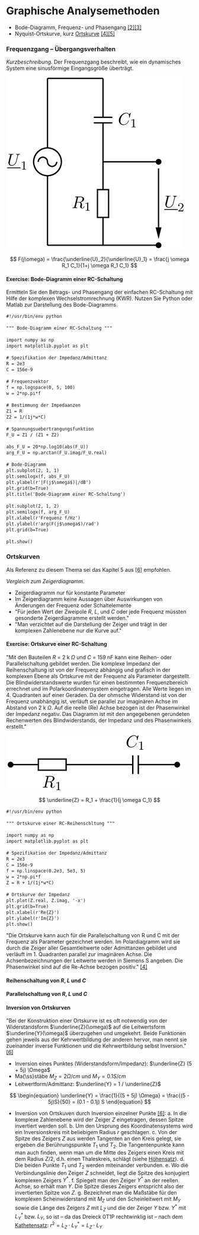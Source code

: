 <!-- !split -->
<!-- jupyter-book 05_lec.md -->
# Graphische Analysemethoden

* Bode-Diagramm, Frequenz- und Phasengang <a href="lunze2014.html#lunze2014">[2]</a><a href="philippsen2019.html#philippsen2019">[3]</a>
* Nyquist-Ortskurve, kurz [Ortskurve](https://elektroniktutor.de/elektrophysik/ortskurv.html) <a href="mietke2020.html#mietke2020">[4]</a><a href="schenke2020.html#schenke2020">[5]</a>

<!-- !split -->
### Frequenzgang &ndash; Übergangsverhalten

*Kurzbeschreibung.* 
Der Frequenzgang beschreibt, wie ein dynamisches System eine sinusförmige Eingangsgröße überträgt.

<!-- <img src="fig/lec_5s1.png" width="200"> -->
![](fig/lec_5s1.png)

$$
 F(j\omega) = \frac{\underline{U}_2}{\underline{U}_1} = \frac{j \omega R_1 C_1}{1+j \omega R_1 C_1} 
$$



<!-- !split -->
#### Exercise: Bode-Diagramm einer RC-Schaltung

<div id="ipynb:bode"></div>

Ermitteln Sie den Betrags- und Phasengang der einfachen RC-Schaltung mit Hilfe der komplexen Wechselstromrechnung (KWR).
Nutzen Sie Python oder Matlab zur Darstellung des Bode-Diagramms.


~~~{.Python}
#!/usr/bin/env python

""" Bode-Diagramm einer RC-Schaltung """

import numpy as np
import matplotlib.pyplot as plt

# Spezifikation der Impedanz/Admittanz
R = 2e3
C = 156e-9

# Frequenzvektor
f = np.logspace(0, 5, 100)
w = 2*np.pi*f

# Bestimmung der Impedaanzen
Z1 = R
Z2 = 1/(1j*w*C)

# Spannungsuebertrangungsfunktion
F_U = Z1 / (Z1 + Z2)

abs_F_U = 20*np.log10(abs(F_U))
arg_F_U = np.arctan(F_U.imag/F_U.real)

# Bode-Diagramm
plt.subplot(2, 1, 1)
plt.semilogx(f, abs_F_U)
plt.ylabel(r'|F(j$\omega$)|/dB')
plt.grid(b=True)
plt.title('Bode-Diagramm einer RC-Schaltung')

plt.subplot(2, 1, 2)
plt.semilogx(f, arg_F_U)
plt.xlabel(r'Frequenz f/Hz')
plt.ylabel(r'arg(F(j$\omega$)/rad')
plt.grid(b=True)

plt.show()
~~~

<!-- !split -->
### Ortskurven
Als Referenz zu diesem Thema sei das Kapitel 5 aus <a href="buettner2014.html#buettner2014">[6]</a> empfohlen.

*Vergleich zum Zeigerdiagramm.* 
* Zeigerdiagramm nur für konstante Parameter
* Im Zeigerdiagramm keine Aussagen über Auswirkungen von Änderungen der Frequenz oder Schaltelemente
* "Für jeden Wert der Zweipole $R$, $L$, und $C$ oder jede Frequenz müssten gesonderte Zeigerdiagramme erstellt werden."
* "Man verzichtet auf die Darstellung der Zeiger und trägt in der komplexen Zahlenebene nur die Kurve auf."



<!-- !split -->
#### Exercise: Ortskurve einer RC-Schaltung

<div id="ipynb:rc"></div>

"Mit den Bauteilen $R$ = 2 k $\Omega$ und $C$ = 159 nF kann eine Reihen- oder Parallelschaltung
gebildet werden. Die komplexe Impedanz der Reihenschaltung ist von der Frequenz abhängig und grafisch in der komplexen
Ebene als Ortskurve mit der Frequenz als Parameter dargestellt. Die Blindwiderstandswerte wurden für einen bestimmten
Frequenzbereich errechnet und im Polarkoordinatensystem eingetragen. Alle Werte liegen im 4. Quadranten auf einer
Geraden. Da der ohmsche Widerstand ist von der Frequenz unabhängig ist, verläuft sie parallel zur imaginären Achse im
Abstand von 2 k $\Omega$. Auf die reelle (Re) Achse bezogen ist der Phasenwinkel der Impedanz negativ. Das Diagramm
ist mit den angegebenen gerundeten Rechenwerten des Blindwiderstands, der Impedanz und des Phasenwinkels erstellt."

<!-- <img src="fig/lec_5s2.png" width="200"> -->
![](fig/lec_5s2.png)

$$
 \underline{Z} = R_1 + \frac{1}{j \omega C_1} 
$$


~~~{.Python}
#!/usr/bin/env python

""" Ortskurve einer RC-Reihenschltung """

import numpy as np
import matplotlib.pyplot as plt

# Spezifikation der Impedanz/Admittanz
R = 2e3
C = 156e-9
f = np.linspace(0.2e3, 5e3, 5)
w = 2*np.pi*f
Z = R + 1/(1j*w*C)

# Ortskurve der Impedanz
plt.plot(Z.real, Z.imag, '-x')
plt.grid(b=True)
plt.xlabel(r'Re{Z}')
plt.ylabel(r'Im{Z}')
plt.show()
~~~

"Die Ortskurve kann auch für die Parallelschaltung von R und C mit der Frequenz als Parameter gezeichnet werden. Im
Polardiagramm wird sie durch die Zeiger aller Gesamtleitwerte oder Admittanzen gebildet und verläuft im 1. Quadranten
parallel zur imaginären Achse. Die Achsenbezeichnungen der Leitwerte werden in Siemens S angeben. Die Phasenwinkel sind
auf die Re-Achse bezogen positiv." <a href="mietke2020.html#mietke2020">[4]</a>

<!-- !split -->
#### Reihenschaltung von $R$, $L$ und $C$

<!-- !split -->
#### Parallelschaltung von $R$, $L$ und $C$

<!-- !split -->
#### Inversion von Ortskurven

<div id="inversion"></div>

"Bei der Konstruktion einer Ortskurve ist es oft notwendig von der Widerstandsform $\underline{Z}(\omega)$ auf die
Leitwertsform $\underline{Y}(\omega)$ überzugehen und umgekehrt. Beide Funktionen gehen jeweils aus der Kehrwertbildung
der anderen hervor, man nennt sie zueinander inverse Funktionen und die Kehrwertbildung selbst Inversion." <a href="buettner2014.html#buettner2014">[6]</a>

* Inversion eines Punktes (Widerstandsform/Impedanz): $\underline{Z} (5 + 5j) \Omega$
* Ma{\ss}stäbe $M_Z = 2 \Omega/cm$ und $M_Y = 0.1 S/cm$
* Leitwertform/Admittanz: $\underline{Y} = 1 / \underline{Z}$

$$
\begin{equation}
\underline{Y} = \frac{1}{(5 + 5j) \Omega} = \frac{(5 - 5j)S}{50} = (0.1 - 0.1j) S
\end{equation}
$$

* Inversion von Ortskuven durch Inversion einzelner Punkte <a href="buettner2014.html#buettner2014">[6]</a>:
 a. In die komplexe Zahlenebene wird der Zeiger $Z$ eingetragen, dessen Spitze invertiert werden soll.
 b. Um den Ursprung des Koordinatensystems wird ein Inversionskreis mit beliebigem Radius $r$ geschlagen.
 c. Von der Spitze des Zeigers $Z$ aus werden Tangenten an den Kreis gelegt, sie ergeben die Berührungspunkte $T_1$ und $T_2$. Die Tangentenpunkte kann man auch finden, wenn man um die Mitte des Zeigers einen Kreis mit dem Radius $Z / 2$, d.h. einen Thaleskreis, schlägt (siehe [Höhensatz](https://de.wikipedia.org/wiki/Höhensatz)).
 d. Die beiden Punkte $T_1$ und $T_2$ werden miteinander verbunden.
 e. Wo die Verbindungslinie den Zeiger $Z$ schneidet, liegt die Spitze des konjugiert komplexen Zeigers $Y^*$.
 f. Spiegelt man den Zeiger $Y^*$ an der reellen Achse, so erhält man $Y$. Die Spitze dieses Zeigers entspricht also der invertierten Spitze von $Z$.
 g. Bezeichnet man die Maßstäbe für den komplexen Scheinwiderstand mit $M_Z$ und den Scheinleitwert mit $M_Y$ sowie die Länge des Zeigers $Z$ mit $L_Z$ und die der Zeiger $Y$  bzw. $Y^*$ mit $L_Y^*$  bzw. $L_Y$, so ist – da das Dreieck 0T1P rechtwinklig ist – nach dem [Kathetensatz](https://de.wikipedia.org/wiki/Satzgruppe_des_Pythagoras#Kathetensatz_des_Euklid): $r^2 = L_Z \cdot L_Y^* = L_Z \cdot L_Y$


<!-- !split -->

